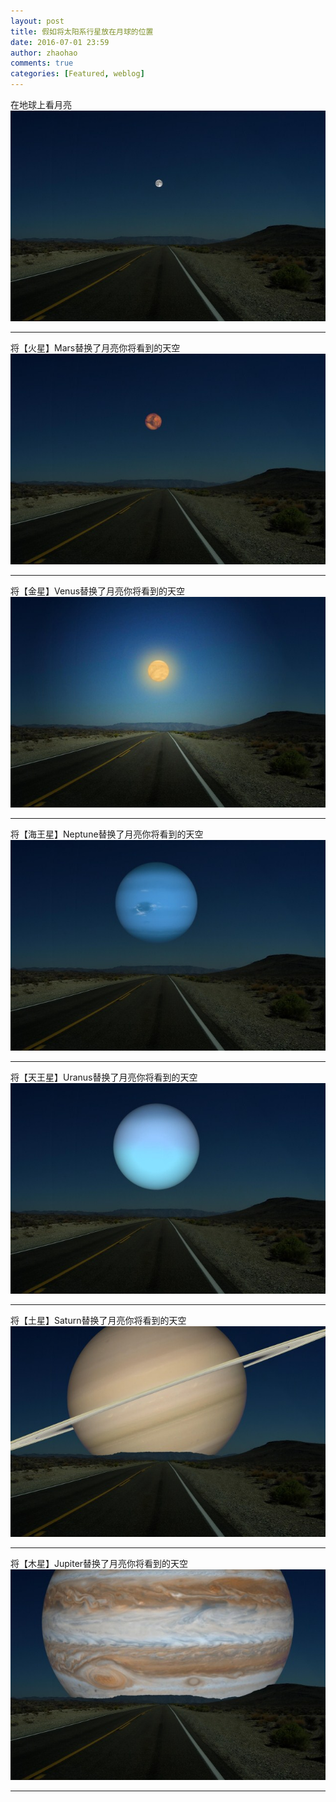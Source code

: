 ```yaml
---
layout: post
title: 假如将太阳系行星放在月球的位置
date: 2016-07-01 23:59
author: zhaohao
comments: true
categories: [Featured, weblog]
---
```

<p>在地球上看月亮  <br/>
<img src="/Resource/20131225_1_Moon.jpg" alt="Moon" /></p>

<hr />

<p>将【火星】Mars替换了月亮你将看到的天空  <br/>
<img src="/Resource/20131225_2_Mars.jpg" alt="Mars" /></p>

<hr />

<p>将【金星】Venus替换了月亮你将看到的天空  <br/>
<img src="/Resource/20131225_3_Venus.jpg" alt="Venus" /></p>

<hr />

<p>将【海王星】Neptune替换了月亮你将看到的天空  <br/>
<img src="/Resource/20131225_4_Neptune.jpg" alt="Neptune" /></p>

<hr />

<p>将【天王星】Uranus替换了月亮你将看到的天空  <br/>
<img src="/Resource/20131225_5_Uranus.jpg" alt="Uranus" /></p>

<hr />

<p>将【土星】Saturn替换了月亮你将看到的天空  <br/>
<img src="/Resource/20131225_6_Saturn.jpg" alt="Saturn" /></p>

<hr />

<p>将【木星】Jupiter替换了月亮你将看到的天空  <br/>
<img src="/Resource/20131225_7_Jupiter.jpg" alt="Jupiter" /></p>

<hr />